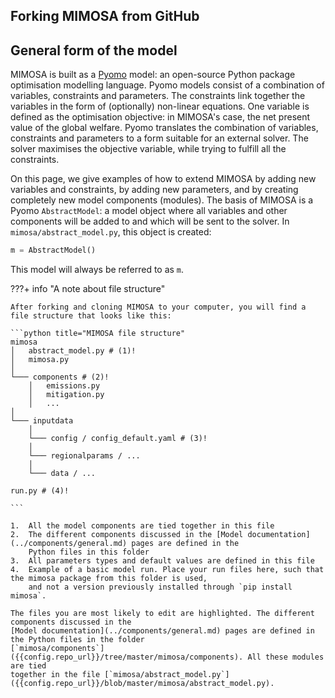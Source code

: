 ## Forking MIMOSA from GitHub

## General form of the model

MIMOSA is built as a [Pyomo](https://www.pyomo.org/) model: an open-source Python package optimisation modelling language. 
Pyomo models consist of a combination of variables, constraints and parameters. The constraints link together the variables
in the form of (optionally) non-linear equations. One variable is defined as the optimisation objective: in MIMOSA's case, 
the net present value of the global welfare. Pyomo translates the combination of variables, constraints and parameters to
a form suitable for an external solver. The solver maximises the objective variable, while trying to fulfill all the 
constraints.

On this page, we give examples of how to extend MIMOSA by adding new variables and constraints, by adding new parameters,
and by creating completely new model components (modules). The basis of MIMOSA is a Pyomo `AbstractModel`: a model object
where all variables and other components will be added to and which will be sent to the solver. In `mimosa/abstract_model.py`,
this object is created:

```python
m = AbstractModel()
```

This model will always be referred to as `m`.

???+ info "A note about file structure"

    After forking and cloning MIMOSA to your computer, you will find a file structure that looks like this:

    ```python title="MIMOSA file structure"
    mimosa
    │   abstract_model.py # (1)!
    │   mimosa.py
    │
    └─── components # (2)!
        │   emissions.py
        │   mitigation.py
        │   ...
    │
    └─── inputdata
        │
        └─── config / config_default.yaml # (3)!
        │
        └─── regionalparams / ...
        │
        └─── data / ...

    run.py # (4)!
    
    ```
    
    1.  All the model components are tied together in this file
    2.  The different components discussed in the [Model documentation](../components/general.md) pages are defined in the
        Python files in this folder
    3.  All parameters types and default values are defined in this file
    4.  Example of a basic model run. Place your run files here, such that the mimosa package from this folder is used,
        and not a version previously installed through `pip install mimosa`.

    The files you are most likely to edit are highlighted. The different components discussed in the
    [Model documentation](../components/general.md) pages are defined in the Python files in the folder
    [`mimosa/components`]({{config.repo_url}}/tree/master/mimosa/components). All these modules are tied
    together in the file [`mimosa/abstract_model.py`]({{config.repo_url}}/blob/master/mimosa/abstract_model.py).